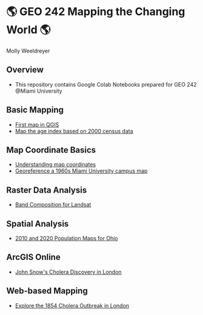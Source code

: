 # :earth_americas: GEO 242 Mapping the Changing World :earth_americas:

Molly Weeldreyer

## Overview
- This repository contains Google Colab Notebooks prepared for GEO 242 @Miami University

## Basic Mapping

- [First map in QGIS](https://github.com/mollymw/mollymw-gis-project-portfolio-geo242/blob/fc510570bac0fe2255cbf8e97e77baaf74a2d494/basic-mapping/North_American_River_Basins.ipynb)
- [Map the age index based on 2000 census data](https://github.com/mollymw/mollymw-gis-project-portfolio-geo242/blob/fc510570bac0fe2255cbf8e97e77baaf74a2d494/basic-mapping/Age_Index_Mapping.ipynb)

## Map Coordinate Basics

- [Understanding map coordinates](https://github.com/mollymw/mollymw-gis-project-portfolio-geo242/blob/fc510570bac0fe2255cbf8e97e77baaf74a2d494/map-coordinate-basics/Understanding_Coordinates.ipynb)
- [Georeference a 1960s Miami University campus map](https://github.com/mollymw/mollymw-gis-project-portfolio-geo242/blob/fc510570bac0fe2255cbf8e97e77baaf74a2d494/map-coordinate-basics/Georeferencing.ipynb)

## Raster Data Analysis
- [Band Composition for Landsat](https://github.com/mollymw/mollymw-gis-project-portfolio-geo242/blob/3105935460beea513067de2e6de9f6406f8d2f97/raster-data-analysis/Band_Composition_For_Landsat.ipynb)

## Spatial Analysis
- [2010 and 2020 Population Maps for Ohio](https://github.com/mollymw/mollymw-gis-project-portfolio-geo242/blob/03ed8ad6c890ba19a71c3716f8c7f31e0fbd9079/spatial-analysis/Maps%20of%202010%20and%202020%20Population%20Data%20for%20Ohio.ipynb)

## ArcGIS Online
- [John Snow's Cholera Discovery in London](https://github.com/mollymw/mollymw-gis-project-portfolio-geo242/blob/af983dcd65db24606186bf7f7c365ed4e948c901/spatial-analysis/John_Snow's_Cholera_Discovery_In_London.ipynb)

## Web-based Mapping
- [Explore the 1854 Cholera Outbreak in London](https://miamioh.maps.arcgis.com/home/item.html?id=886772f9aee84bad8c8928c57f826e62#overview)
